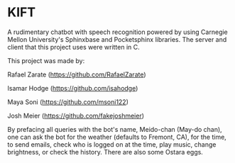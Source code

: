 # KIFT

A rudimentary chatbot with speech recognition powered by using Carnegie Mellon University's Sphinxbase and Pocketsphinx libraries.
The server and client that this project uses were written in C.

This project was made by:

Rafael Zarate (https://github.com/RafaelZarate)

Isamar Hodge (https://github.com/isahodge)

Maya Soni (https://github.com/msoni122)

Josh Meier (https://github.com/fakejoshmeier)

By prefacing all queries with the bot's name, Meido-chan (May-do chan), one can ask the bot for the weather (defaults to Fremont, CA), for the time, to send emails, check who is logged on at the time, play music, change brightness, or check the history.
There are also some Ostara eggs.
